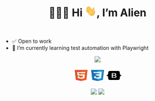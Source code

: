 <h1 align="center">👩🏻‍💻 Hi <img height="30px" src="./assets/hi.gif">, I’m Alien</h1> 

<br>

- ✅ Open to work
- 🌱 I’m currently learning test automation with Playwright


<div align="center">
  <img height="180em" src="https://github-readme-stats.vercel.app/api/top-langs/?username=Alienowy&layout=compact&langs_count=16&theme=dracula"/>
</div>

 <br>
 
 <div align="center">
<img  alt="Alienowy-HTML" height="30" width="40" src="https://raw.githubusercontent.com/devicons/devicon/master/icons/html5/html5-original.svg">
<img  alt="Alienowy-CSS" height="30" width="40" src="https://raw.githubusercontent.com/devicons/devicon/master/icons/css3/css3-original.svg">
<img  alt="Alienowy-Bootstrap" height="30" width="40"  src="https://raw.githubusercontent.com/devicons/devicon/master/icons/bootstrap/bootstrap-plain.svg">
</div>

<br>

<div align="center"> 
  <a href="https://www.linkedin.com/in/adrian-w%C4%85%C5%9B/" target="_blank"><img src="https://img.shields.io/badge/-LinkedIn-%230077B5?style=for-the-badge&logo=linkedin&logoColor=white" target="_blank"></a> 
  <a href = "mailto: alienadrianwas@gmail.com"><img src="https://img.shields.io/badge/-Gmail-%23333?style=for-the-badge&logo=gmail&logoColor=white" target="_blank"></a>
  </div>

